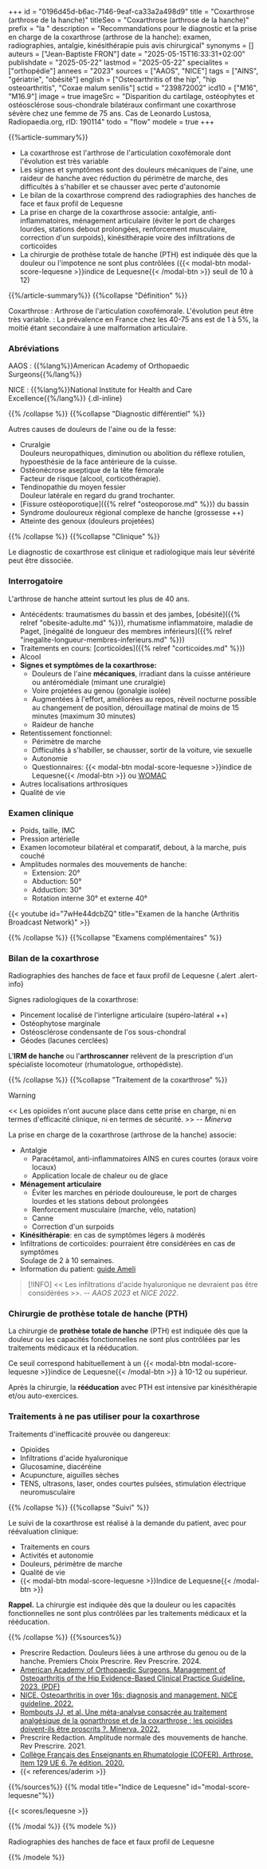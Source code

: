 +++
id = "0196d45d-b6ac-7146-9eaf-ca33a2a498d9"
title = "Coxarthrose (arthrose de la hanche)"
titleSeo = "Coxarthrose (arthrose de la hanche)"
prefix = "la "
description = "Recommandations pour le diagnostic et la prise en charge de la coxarthrose (arthrose de la hanche): examen, radiographies, antalgie, kinésithérapie puis avis chirurgical"
synonyms = []
auteurs = ["Jean-Baptiste FRON"]
date = "2025-05-15T16:33:31+02:00"
publishdate = "2025-05-22"
lastmod = "2025-05-22"
specialites = ["orthopédie"]
annees = "2023"
sources = ["AAOS", "NICE"]
tags = ["AINS", "gériatrie", "obésité"]
english = ["Osteoarthritis of the hip", "hip osteoarthritis", "Coxae malum senilis"]
sctid = "239872002"
icd10 = ["M16", "M16.9"]
image = true
imageSrc = "Disparition du cartilage, ostéophytes et ostéosclérose sous-chondrale bilatéraux confirmant une coxarthrose sévère chez une femme de 75 ans. Cas de Leonardo Lustosa, Radiopaedia.org, rID: 190114"
todo = "flow"
modele = true
+++

{{%article-summary%}}

- La coxarthrose est l'arthrose de l'articulation coxofémorale dont l'évolution est très variable
- Les signes et symptômes sont des douleurs mécaniques de l'aine, une raideur de hanche avec réduction du périmètre de marche, des difficultés à s'habiller et se chausser avec perte d'autonomie
- Le bilan de la coxarthrose comprend des radiographies des hanches de face et faux profil de Lequesne
- La prise en charge de la coxarthrose associe: antalgie, anti-inflammatoires, ménagement articulaire (éviter le port de charges lourdes, stations debout prolongées, renforcement musculaire, correction d'un surpoids), kinésithérapie voire des infiltrations de corticoïdes
- La chirurgie de prothèse totale de hanche (PTH) est indiquée dès que la douleur ou l'impotence ne sont plus contrôlées ({{< modal-btn modal-score-lequesne >}}indice de Lequesne{{< /modal-btn >}} seuil de 10 à 12)

{{%/article-summary%}}
{{%collapse "Définition" %}}

Coxarthrose
: Arthrose de l'articulation coxofémorale. L'évolution peut être très variable.
: La prévalence en France chez les 40-75 ans est de 1 à 5%, la moitié étant secondaire à une malformation articulaire.

### Abréviations

AAOS
: {{%lang%}}American Academy of Orthopaedic Surgeons{{%/lang%}}

NICE
: {{%lang%}}National Institute for Health and Care Excellence{{%/lang%}}
{.dl-inline}

{{% /collapse %}}
{{%collapse "Diagnostic différentiel" %}}

Autres causes de douleurs de l'aine ou de la fesse:

- Cruralgie  
  Douleurs neuropathiques, diminution ou abolition du réflexe rotulien, hypoesthésie de la face antérieure de la cuisse.
- Ostéonécrose aseptique de la tête fémorale  
  Facteur de risque (alcool, corticothérapie).
- Tendinopathie du moyen fessier  
  Douleur latérale en regard du grand trochanter.
- [Fissure ostéoporotique]({{% relref "osteoporose.md" %}}) du bassin
- Syndrome douloureux régional complexe de hanche (grossesse ++)
- Atteinte des genoux (douleurs projetées)

{{% /collapse %}}
{{%collapse "Clinique" %}}

Le diagnostic de coxarthrose est clinique et radiologique mais leur sévérité peut être dissociée.

### Interrogatoire

L'arthrose de hanche atteint surtout les plus de 40 ans.

- Antécédents: traumatismes du bassin et des jambes, [obésité]({{% relref "obesite-adulte.md" %}}), rhumatisme inflammatoire, maladie de Paget, [inégalité de longueur des membres inférieurs]({{% relref "inegalite-longueur-membres-inferieurs.md" %}})
- Traitements en cours: [corticoïdes]({{% relref "corticoides.md" %}})
- Alcool
- **Signes et symptômes de la coxarthrose:**
  - Douleurs de l'aine **mécaniques**, irradiant dans la cuisse antérieure ou antéromédiale (mimant une cruralgie)
  - Voire projetées au genou (gonalgie isolée)
  - Augmentées à l'effort, améliorées au repos, réveil nocturne possible au changement de position, dérouillage matinal de moins de 15 minutes (maximum 30 minutes)
  - Raideur de hanche
- Retentissement fonctionnel:
  - Périmètre de marche
  - Difficultés à s'habiller, se chausser, sortir de la voiture, vie sexuelle
  - Autonomie
  - Questionnaires: {{< modal-btn modal-score-lequesne >}}indice de Lequesne{{< /modal-btn >}} ou [WOMAC](https://www.chirurgien-orthopediste-montpellier.fr/quiz/score-de-womac/)
- Autres localisations arthrosiques
- Qualité de vie

### Examen clinique

- Poids, taille, IMC
- Pression artérielle
- Examen locomoteur bilatéral et comparatif, debout, à la marche, puis couché
- Amplitudes normales des mouvements de hanche:
  - Extension: 20°
  - Abduction: 50°
  - Adduction: 30°
  - Rotation interne 30° et externe 40°

{{< youtube id="7wHe44dcbZQ" title="Examen de la hanche (Arthritis Broadcast Network)" >}}

{{% /collapse %}}
{{%collapse "Examens complémentaires" %}}

### Bilan de la coxarthrose

Radiographies des hanches de face et faux profil de Lequesne
{.alert .alert-info}

Signes radiologiques de la coxarthrose:

- Pincement localisé de l'interligne articulaire (supéro-latéral ++)
- Ostéophytose marginale
- Ostéosclérose condensante de l'os sous-chondral
- Géodes (lacunes cerclées)

L'**IRM de hanche** ou l'**arthroscanner** relèvent de la prescription d'un spécialiste locomoteur (rhumatologue, orthopédiste).

{{% /collapse %}}
{{%collapse "Traitement de la coxarthrose" %}}

> [!WARNING]
> << Les opioïdes n'ont aucune place dans cette prise en charge, ni en termes d'efficacité clinique, ni en termes de sécurité. >> -- *Minerva*

La prise en charge de la coxarthrose (arthrose de la hanche) associe:

- Antalgie
  - Paracétamol, anti-inflammatoires AINS en cures courtes (oraux voire locaux)
  - Application locale de chaleur ou de glace
- **Ménagement articulaire**
  - Éviter les marches en période douloureuse, le port de charges lourdes et les stations debout prolongées
  - Renforcement musculaire (marche, vélo, natation)
  - Canne
  - Correction d'un surpoids
- **Kinésithérapie**: en cas de symptômes légers à modérés
- Infiltrations de corticoïdes: pourraient être considérées en cas de symptômes  
  Soulage de 2 à 10 semaines.
- Information du patient: [guide Ameli](https://www.ameli.fr/assure/sante/themes/arthrose-hanche)

> [!INFO]
> << Les infiltrations d'acide hyaluronique ne devraient pas être considérées >>. -- *AAOS 2023* et *NICE 2022*.

### Chirurgie de prothèse totale de hanche (PTH)

La chirurgie de **prothèse totale de hanche** (PTH) est indiquée dès que la douleur ou les capacités fonctionnelles ne sont plus contrôlées par les traitements médicaux et la rééducation.

Ce seuil correspond habituellement à un {{< modal-btn modal-score-lequesne >}}indice de Lequesne{{< /modal-btn >}} à 10-12 ou supérieur.

Après la chirurgie, la **rééducation** avec PTH est intensive par kinésithérapie et/ou auto-exercices.

### Traitements à ne pas utiliser pour la coxarthrose

Traitements d'inefficacité prouvée ou dangereux:

- Opioïdes
- Infiltrations d'acide hyaluronique
- Glucosamine, diacéréine
- Acupuncture, aiguilles sèches
- TENS, ultrasons, laser, ondes courtes pulsées, stimulation électrique neuromusculaire

{{% /collapse %}}
{{%collapse "Suivi" %}}

Le suivi de la coxarthrose est réalisé à la demande du patient, avec pour réévaluation clinique:

- Traitements en cours
- Activités et autonomie
- Douleurs, périmètre de marche
- Qualité de vie
- {{< modal-btn modal-score-lequesne >}}Indice de Lequesne{{< /modal-btn >}}

**Rappel.** La chirurgie est indiquée dès que la douleur ou les capacités fonctionnelles ne sont plus contrôlées par les traitements médicaux et la rééducation.

{{% /collapse %}}
{{%sources%}}

- Prescrire Redaction. Douleurs liées à une arthrose du genou ou de la hanche. Premiers Choix Prescrire. Rev Prescrire. 2024.
- [American Academy of Orthopaedic Surgeons. Management of Osteoarthritis of the Hip Evidence-Based Clinical Practice Guideline. 2023. (PDF)](http://www.aaos.org/oahcpg2)
- [NICE. Osteoarthritis in over 16s: diagnosis and management. NICE guideline. 2022.](https://www.nice.org.uk/guidance/ng226)
- [Rombouts JJ, et al. Une méta-analyse consacrée au traitement analgésique de la gonarthrose et de la coxarthrose : les opioïdes doivent-ils être proscrits ?. Minerva. 2022.](https://minerva-ebp.be/FR/Article/2252)
- Prescrire Redaction. Amplitude normale des mouvements de hanche. Rev Prescrire. 2021.
- [Collège Français des Enseignants en Rhumatologie (COFER). Arthrose. Item 129 UE 6. 7e édition. 2020.](https://www.lecofer.org/item-cours-1-8-0.php)
- {{< references/aderim >}}

{{%/sources%}}
{{% modal title="Indice de Lequesne" id="modal-score-lequesne"%}}

{{< scores/lequesne >}}

{{% /modal %}}
{{% modele %}}

Radiographies des hanches de face et faux profil de Lequesne

{{% /modele %}}
